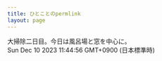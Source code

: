 ```yaml
---
title: ひとことのpermlink
layout: page
---
```

<div class="box" dt="1702176296219">
  大掃除二日目。今日は風呂場と窓を中心に。
  <div class="content is-small">Sun Dec 10 2023 11:44:56 GMT+0900 (日本標準時)</div>
</div>